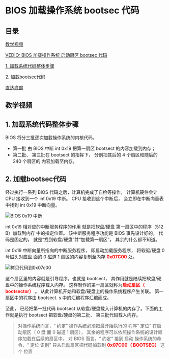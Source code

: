 
# BIOS 加载操作系统 bootsec 代码

<h2 id = 'm'> 目录 </h2>

[教学视频](#t)

[VEDIO: BIOS 加载操作系统 启动扇区 bootsec 代码](http://toutiao.com/item/6655271885124665868/ "BIOS 加载操作系统 启动扇区 bootsec 代码")

[1. 加载系统代码整体步骤](#1)

[2. 加载bootsec代码](#2)

[直达底部](#e)

<h2 id = 't'> 教学视频 </h2>

<h2 id = '1'> 1. 加载系统代码整体步骤 </h2>
  BIOS 将分三批逐次加载操作系统的内核代码。 

  - 第一批 由 BIOS 中断 int 0x19 把第一扇区 bootsect 的内容加载到内存； 
  - 第二批、 第三批在 bootsect 的指挥下， 分别把其后的 4 个扇区和随后的 240 个扇区的 内容加载至内存。

<h2 id = '2'> 2. 加载bootsec代码 </h2>
  经过执行一系列 BIOS 代码之后，计算机完成了自检等操作， 计算机硬件会让 CPU 接收到一个 int 0x19 中断。 CPU 接收到这个中断后， 会立即在中断向量表中找到 int 0x19 中断向量。

![BIOS 0x19 中断](https://i.imgur.com/WFYs8Ua.png)

  int 0x19 相对应的中断服务程序的作用 就是把软盘/硬盘 第一扇区中的程序（512 B）加载到内存 中的指定位置。 该中断服务程序功能是 BIOS 事先设计好的， 代码是固定的， 就是“找到软盘/硬盘”并“加载第一扇区”， 其余的什么都不知道。

  int 0x19 中断向量所指向的中断服务程序， 即启动加载服务程序， 将软驱/硬盘 0 号磁头对应盘 面的 0 磁道 1 扇区的内容复制至内存 <font color=red>**0x07C00** </font> 处。

![拷贝代码到0x07c00](https://i.imgur.com/J8bw1WQ.png)

  这个扇区里的内容就是引导程序，也就是 bootsect， 其作用就是陆续把软盘/硬盘中的操作系统程序载入内存。 这样制作的第一扇区就称为<font color=red>**启动扇区（ bootsector）** </font>。 从此计算机开始和软盘/硬盘上的操作系统程序产生关联。 第一扇区中的程序由 bootsect. s 中的汇编程序汇编而成。

  至此， 已经把第一批代码 bootsect 从软盘/硬盘载入计算机的内存了。下面的工作就是执行 bootsect 把软盘/硬盘的第二批、 第三批代码载入内存。

> 对操作系统而言，“ 约定” 操作系统必须把最开始执行的 程序“ 定位” 在启动扇区（ 0 盘 面 0 磁道 1 扇区）， 其余的程序可以依照操作系统的设计顺序加载在后续的扇区中。 对 BIOS 而言，“ 约定” 接到 启动 操作系统的命令，“ 定位 识别” 只从启动扇区把代码加载到 <font color=red>**0x07C00（ BOOTSEG）** </font> 这个 位置

<p id = 'e'> </p>